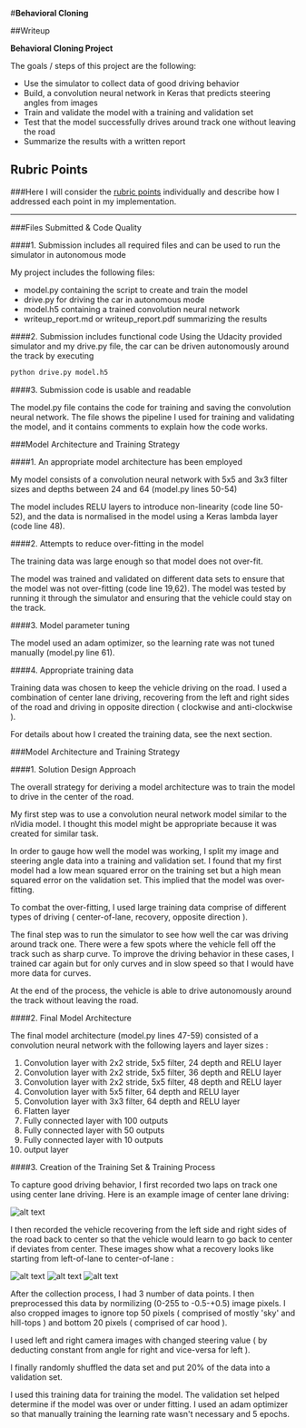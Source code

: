 #**Behavioral Cloning** 

##Writeup

**Behavioral Cloning Project**

The goals / steps of this project are the following:
* Use the simulator to collect data of good driving behavior
* Build, a convolution neural network in Keras that predicts steering angles from images
* Train and validate the model with a training and validation set
* Test that the model successfully drives around track one without leaving the road
* Summarize the results with a written report


[//]: # (Image References)

[image1]: ./examples/placeholder.png "Model Visualization"
[image2]: ./examples/placeholder.png "Grayscaling"
[image3]: ./examples/placeholder_small.png "Recovery Image"
[image4]: ./examples/placeholder_small.png "Recovery Image"
[image5]: ./examples/placeholder_small.png "Recovery Image"
[image6]: ./examples/placeholder_small.png "Normal Image"
[image7]: ./examples/placeholder_small.png "Flipped Image"

## Rubric Points
###Here I will consider the [rubric points](https://review.udacity.com/#!/rubrics/432/view) individually and describe how I addressed each point in my implementation.  

---
###Files Submitted & Code Quality

####1. Submission includes all required files and can be used to run the simulator in autonomous mode

My project includes the following files:
* model.py containing the script to create and train the model
* drive.py for driving the car in autonomous mode
* model.h5 containing a trained convolution neural network 
* writeup_report.md or writeup_report.pdf summarizing the results

####2. Submission includes functional code
Using the Udacity provided simulator and my drive.py file, the car can be driven autonomously around the track by executing 
```sh
python drive.py model.h5
```

####3. Submission code is usable and readable

The model.py file contains the code for training and saving the convolution neural network. The file shows the pipeline I used for training and validating the model, and it contains comments to explain how the code works.

###Model Architecture and Training Strategy

####1. An appropriate model architecture has been employed

My model consists of a convolution neural network with 5x5 and 3x3 filter sizes and depths between 24 and 64 (model.py lines 50-54) 

The model includes RELU layers to introduce non-linearity (code line 50-52), and the data is normalised in the model using a Keras lambda layer (code line 48). 

####2. Attempts to reduce over-fitting in the model

The training data was large enough so that model does not over-fit. 

The model was trained and validated on different data sets to ensure that the model was not over-fitting (code line 19,62). The model was tested by running it through the simulator and ensuring that the vehicle could stay on the track.

####3. Model parameter tuning

The model used an adam optimizer, so the learning rate was not tuned manually (model.py line 61).

####4. Appropriate training data

Training data was chosen to keep the vehicle driving on the road. I used a combination of center lane driving, recovering from the left and right sides of the road and driving in opposite direction ( clockwise and anti-clockwise ).

For details about how I created the training data, see the next section. 

###Model Architecture and Training Strategy

####1. Solution Design Approach

The overall strategy for deriving a model architecture was to train the model to drive in the center of the road.

My first step was to use a convolution neural network model similar to the nVidia model. I thought this model might be appropriate because it was created for similar task.

In order to gauge how well the model was working, I split my image and steering angle data into a training and validation set. I found that my first model had a low mean squared error on the training set but a high mean squared error on the validation set. This implied that the model was over-fitting. 

To combat the over-fitting, I used large training data comprise of different types of driving ( center-of-lane, recovery, opposite direction ).

The final step was to run the simulator to see how well the car was driving around track one. There were a few spots where the vehicle fell off the track such as sharp curve. To improve the driving behavior in these cases, I trained car again but for only curves and in slow speed so that I would have more data for curves.

At the end of the process, the vehicle is able to drive autonomously around the track without leaving the road.

####2. Final Model Architecture

The final model architecture (model.py lines 47-59) consisted of a convolution neural network with the following layers and layer sizes :

 1. Convolution layer with 2x2 stride, 5x5 filter, 24 depth and RELU layer
 2. Convolution layer with 2x2 stride, 5x5 filter, 36 depth and RELU layer
 3. Convolution layer with 2x2 stride, 5x5 filter, 48 depth and RELU layer
 4. Convolution layer with 5x5 filter, 64 depth and RELU layer
 5. Convolution layer with 3x3 filter, 64 depth and RELU layer
 6. Flatten layer
 7. Fully connected layer with 100 outputs
 8. Fully connected layer with 50 outputs
 9. Fully connected layer with 10 outputs
 10. output layer

####3. Creation of the Training Set & Training Process

To capture good driving behavior, I first recorded two laps on track one using center lane driving. Here is an example image of center lane driving:

![alt text][image2]

I then recorded the vehicle recovering from the left side and right sides of the road back to center so that the vehicle would learn to go back to center if deviates from center. These images show what a recovery looks like starting from left-of-lane to center-of-lane :

![alt text][image3]
![alt text][image4]
![alt text][image5]

After the collection process, I had 3 number of data points. I then preprocessed this data by normilizing (0-255 to -0.5-+0.5) image pixels.
I also cropped images to ignore top 50 pixels ( comprised of mostly 'sky' and hill-tops ) and bottom 20 pixels ( comprised of car hood ).

I used left and right camera images with changed steering value ( by deducting constant from angle for right and vice-versa for left ).

I finally randomly shuffled the data set and put 20% of the data into a validation set. 

I used this training data for training the model. The validation set helped determine if the model was over or under fitting. I used an adam optimizer so that manually training the learning rate wasn't necessary and 5 epochs.
